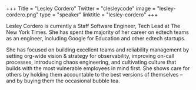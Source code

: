 +++
Title = "Lesley Cordero"
Twitter = "clesleycode"
image = "lesley-cordero.png"
type = "speaker"
linktitle = "lesley-cordero"
+++

Lesley Cordero is currently a Staff Software Engineer, Tech Lead at The New York Times. She has spent the majority of her career on edtech teams as an engineer, including Google for Education and other edtech startups.

She has focused on building excellent teams and reliability management by setting org-wide vision & strategy for observability, improving on-call processes, introducing chaos engineering, and cultivating culture that builds with the most vulnerable employees in mind first. She shows care for others by holding them accountable to the best versions of themselves – and by buying them the occasional bubble tea.


